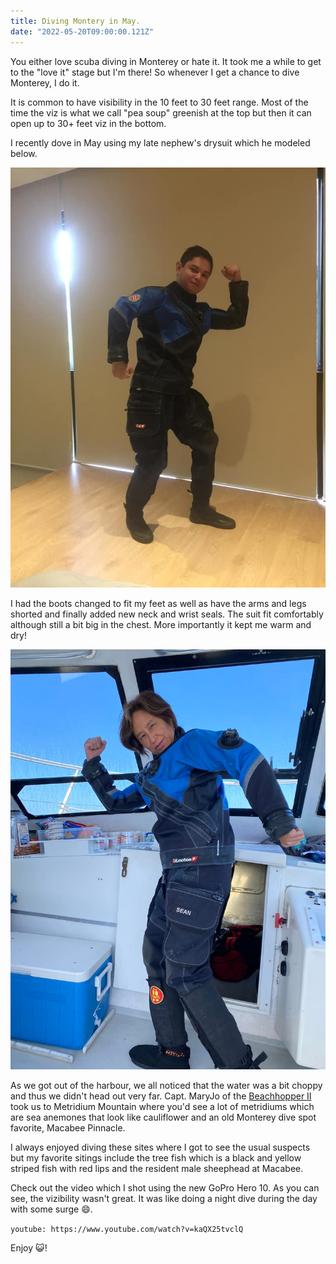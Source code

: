 ```yaml
---
title: Diving Montery in May.
date: "2022-05-20T09:00:00.121Z"
---
```


You either love scuba diving in Monterey or hate it. It took me a while to get to the "love it" stage but I'm there! So whenever I get a chance to dive Monterey, I do it.

It is common to have visibility in the 10 feet to 30 feet range. Most of the time the viz is what we call "pea soup" greenish at the top but then it can open up to 30+ feet viz in the bottom.

I recently dove in May using my late nephew's drysuit which he modeled below.

![Sean Drysuit](./sean-drysuit.jpg)

I had the boots changed to fit my feet as well as have the arms and legs shorted and finally added new neck and wrist seals. The suit fit comfortably although still a bit big in the chest. More importantly it kept me warm and dry!

![G Sean Drysuit](./g-seans-drysuit.jpg)

As we got out of the harbour, we all noticed that the water was a bit choppy and thus we didn't head out very far. Capt. MaryJo of the <a href="http://www.beachhopper2.com/" target="_blank">Beachhopper II</a> took us to Metridium Mountain where you'd see a lot of metridiums which are sea anemones that look like cauliflower and an old Monterey dive spot favorite, Macabee Pinnacle.

I always enjoyed diving these sites where I got to see the usual suspects but my favorite sitings include the tree fish which is a black and yellow striped fish with red lips and the resident male sheephead at Macabee.

Check out the video which I shot using the new GoPro Hero 10. As you can see, the vizibility wasn't great. It was like doing a night dive during the day with some surge :smile:.

`youtube: https://www.youtube.com/watch?v=kaQX25tvclQ`

Enjoy :smiley_cat:!
